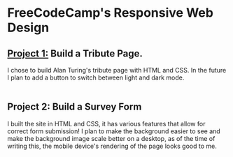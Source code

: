 # FreeCodeCamp's Responsive Web Design<br>
## [Project 1:](https://codepen.io/ZetaRising/pen/poWxPvo) Build a Tribute Page.
I chose to build Alan Turing's tribute page with HTML and CSS. In the future I plan to add a button to switch between light and dark mode.<br><br>
## Project 2: Build a Survey Form<br>
I built the site in HTML and CSS, it has various features that allow for correct form submission! I plan to make the background easier to see and make the background image scale better on a desktop, as of the time of writing this, the mobile device's rendering of the page looks good to me.
